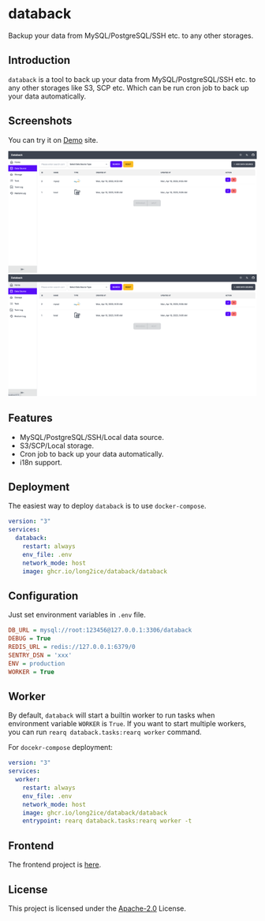 # databack

Backup your data from MySQL/PostgreSQL/SSH etc. to any other storages.

## Introduction

`databack` is a tool to back up your data from MySQL/PostgreSQL/SSH etc. to any other storages like S3, SCP etc. Which
can be run cron job to back up your data automatically.

## Screenshots

You can try it on [Demo](https://demo.databack.dev/) site.

![databack](./images/home.png)
![databack](./images/datasource.png)

## Features

- MySQL/PostgreSQL/SSH/Local data source.
- S3/SCP/Local storage.
- Cron job to back up your data automatically.
- i18n support.

## Deployment

The easiest way to deploy `databack` is to use `docker-compose`.

```yml
version: "3"
services:
  databack:
    restart: always
    env_file: .env
    network_mode: host
    image: ghcr.io/long2ice/databack/databack
```

## Configuration

Just set environment variables in `.env` file.

```ini
DB_URL = mysql://root:123456@127.0.0.1:3306/databack
DEBUG = True
REDIS_URL = redis://127.0.0.1:6379/0
SENTRY_DSN = 'xxx'
ENV = production
WORKER = True
```

## Worker

By default, `databack` will start a builtin worker to run tasks when environment variable `WORKER` is `True`. If you
want to start multiple workers, you can run `rearq databack.tasks:rearq worker` command.

For `docekr-compose` deployment:

```yml
version: "3"
services:
  worker:
    restart: always
    env_file: .env
    network_mode: host
    image: ghcr.io/long2ice/databack/databack
    entrypoint: rearq databack.tasks:rearq worker -t
```

## Frontend

The frontend project is [here](https://github.com/long2ice/databack-web).

## License

This project is licensed under the [Apache-2.0](./LICENSE) License.
